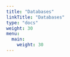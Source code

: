 ```yaml
---
title: "Databases"
linkTitle: "Databases"
type: "docs"
weight: 30
menu:
  main:
    weight: 30
---
```

